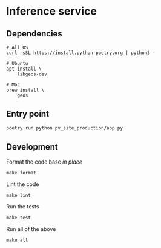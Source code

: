 # Inference service

## Dependencies

    # All OS
    curl -sSL https://install.python-poetry.org | python3 -

    # Ubuntu
    apt install \
        libgeos-dev

    # Mac
    brew install \
        geos

## Entry point

```bash
poetry run python pv_site_production/app.py
```

## Development

Format the code base *in place*

    make format

Lint the code

    make lint

Run the tests

    make test

Run all of the above

    make all
